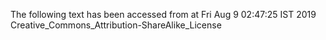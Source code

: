 The following text has been accessed from at Fri Aug 9 02:47:25 IST 2019
Creative_Commons_Attribution-ShareAlike_License
